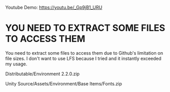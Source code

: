 Youtube Demo: https://youtu.be/_Gp9jB1_URU

# YOU NEED TO EXTRACT SOME FILES TO ACCESS THEM

You need to extract some files to access them due to Github's limitation on file sizes. I don't want to use LFS because I tried and it instantly exceeded my usage.

Distributable/Environment 2.2.0.zip

Unity Source/Assets/Environment/Base Items/Fonts.zip
